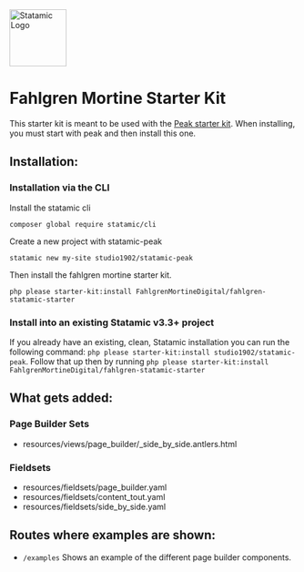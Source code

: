 <img src="https://statamic.com/assets/branding/Statamic-Logo-Rad.png" width="100" alt="Statamic Logo" />

# Fahlgren Mortine Starter Kit

This starter kit is meant to be used with the [Peak starter kit](https://statamic.com/starter-kits/studio1902/peak). When installing, you must start with peak and then install this one.

## Installation:
### Installation via the CLI
Install the statamic cli

`composer global require statamic/cli`

Create a new project with statamic-peak

`statamic new my-site studio1902/statamic-peak`

Then install the fahlgren mortine starter kit.

`php please starter-kit:install FahlgrenMortineDigital/fahlgren-statamic-starter`

### Install into an existing Statamic v3.3+ project

If you already have an existing, clean, Statamic installation you can run the following command: `php please starter-kit:install studio1902/statamic-peak`.  Follow that up then by running `php please starter-kit:install FahlgrenMortineDigital/fahlgren-statamic-starter`

## What gets added:

### Page Builder Sets
- resources/views/page_builder/_side_by_side.antlers.html

### Fieldsets
- resources/fieldsets/page_builder.yaml
- resources/fieldsets/content_tout.yaml
- resources/fieldsets/side_by_side.yaml

## Routes where examples are shown:
- `/examples` Shows an example of the different page builder components.
